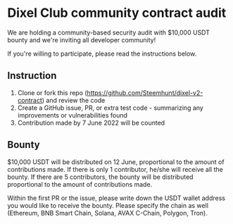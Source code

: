 # Dixel Club community contract audit

We are holding a community-based security audit with $10,000 USDT bounty and we're inviting all developer community!

If you're willing to participate, please read the instructions below.

## Instruction
1. Clone or fork this repo (https://github.com/Steemhunt/dixel-v2-contract) and review the code
2. Create a GitHub issue, PR, or extra test code - summarizing any improvements or vulnerabilities found
3. Contribution made by 7 June 2022 will be counted

## Bounty
$10,000 USDT will be distributed on 12 June, proportional to the amount of contributions made.
If there is only 1 contributor, he/she will receive all the bounty. If there are 5 contributors, the bounty will be distributed proportional to the amount of contributions made.

Within the first PR or the issue, please write down the USDT wallet address you would like to receive the bounty. Please specify the chain as well (Ethereum, BNB Smart Chain, Solana, AVAX C-Chain, Polygon, Tron).
